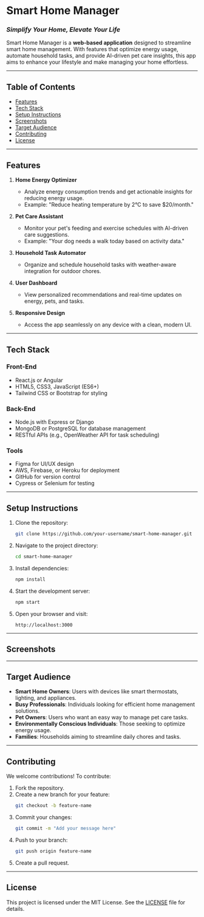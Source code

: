 
# **Smart Home Manager**
### *Simplify Your Home, Elevate Your Life*

Smart Home Manager is a **web-based application** designed to streamline smart home management. With features that optimize energy usage, automate household tasks, and provide AI-driven pet care insights, this app aims to enhance your lifestyle and make managing your home effortless.

---

## **Table of Contents**
- [Features](#features)
- [Tech Stack](#tech-stack)
- [Setup Instructions](#setup-instructions)
- [Screenshots](#screenshots)
- [Target Audience](#target-audience)
- [Contributing](#contributing)
- [License](#license)

---

## **Features**
1. **Home Energy Optimizer**
   - Analyze energy consumption trends and get actionable insights for reducing energy usage.
   - Example: "Reduce heating temperature by 2°C to save $20/month."

2. **Pet Care Assistant**
   - Monitor your pet's feeding and exercise schedules with AI-driven care suggestions.
   - Example: "Your dog needs a walk today based on activity data."

3. **Household Task Automator**
   - Organize and schedule household tasks with weather-aware integration for outdoor chores.

4. **User Dashboard**
   - View personalized recommendations and real-time updates on energy, pets, and tasks.

5. **Responsive Design**
   - Access the app seamlessly on any device with a clean, modern UI.

---

## **Tech Stack**
### **Front-End**
- React.js or Angular
- HTML5, CSS3, JavaScript (ES6+)
- Tailwind CSS or Bootstrap for styling

### **Back-End**
- Node.js with Express or Django
- MongoDB or PostgreSQL for database management
- RESTful APIs (e.g., OpenWeather API for task scheduling)

### **Tools**
- Figma for UI/UX design
- AWS, Firebase, or Heroku for deployment
- GitHub for version control
- Cypress or Selenium for testing

---

## **Setup Instructions**
1. Clone the repository:
   ```bash
   git clone https://github.com/your-username/smart-home-manager.git
   ```
2. Navigate to the project directory:
   ```bash
   cd smart-home-manager
   ```
3. Install dependencies:
   ```bash
   npm install
   ```
4. Start the development server:
   ```bash
   npm start
   ```
5. Open your browser and visit:
   ```
   http://localhost:3000
   ```

---

## **Screenshots**


---

## **Target Audience**
- **Smart Home Owners**: Users with devices like smart thermostats, lighting, and appliances.
- **Busy Professionals**: Individuals looking for efficient home management solutions.
- **Pet Owners**: Users who want an easy way to manage pet care tasks.
- **Environmentally Conscious Individuals**: Those seeking to optimize energy usage.
- **Families**: Households aiming to streamline daily chores and tasks.

---

## **Contributing**
We welcome contributions! To contribute:
1. Fork the repository.
2. Create a new branch for your feature:
   ```bash
   git checkout -b feature-name
   ```
3. Commit your changes:
   ```bash
   git commit -m "Add your message here"
   ```
4. Push to your branch:
   ```bash
   git push origin feature-name
   ```
5. Create a pull request.

---

## **License**
This project is licensed under the MIT License. See the [LICENSE](LICENSE) file for details.
